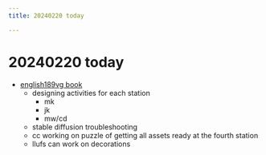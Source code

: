 ```yaml
---
title: 20240220 today

---
```


# 20240220 today

* [english189vg book](https://hackmd.io/@ll-23-24/H1rPjKK9a/https%3A%2F%2Fhackmd.io%2Fc%2FH1rPjKK9a%2Fedit%3Fedit)
    * designing activities for each station
        * mk
        * jk
        * mw/cd
    * stable diffusion troubleshooting
    * cc working on puzzle of getting all assets ready at the fourth station
    * llufs can work on decorations